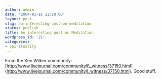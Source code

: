 ```yaml
---
author: admin
date: '2004-01-16 21:28:00'
layout: post
slug: an-interesting-post-on-meditation
status: publish
title: An interesting post on Meditation
wordpress_id: '21'
categories:
- Spirituality
---
```


From the Ken Wilber community:
[http://www.livejournal.com/community/i\_witness/37150.html](http://www.livejournal.com/community/i_witness/37150.html).
Good stuff.
